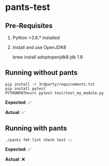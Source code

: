 # pants-test

## Pre-Requisites

1. Python >3.8.* installed
2. Install and use OpenJDK8

    brew install adoptopenjdk8
    jdk 1.8

## Running without pants

    pip install -r 3rdparty/requirements.txt
    pip install pytest
    PYTHONPATH=src pytest test/test_my_module.py 

**Expected**: :white_check_mark:

**Actual**: :white_check_mark:

## Running with pants

    ./pants fmt lint check test ::

**Expected**: :white_check_mark:

**Actual**: :x:
